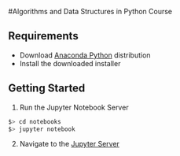 
#Algorithms and Data Structures in Python Course


## Requirements
* Download [Anaconda Python](https://www.continuum.io/downloads) distribution
* Install the downloaded installer 


## Getting Started
1) Run the Jupyter Notebook Server
```bash
$> cd notebooks
$> jupyter notebook
```

2) Navigate to the [Jupyter Server](http://localhost:8888/tree)

